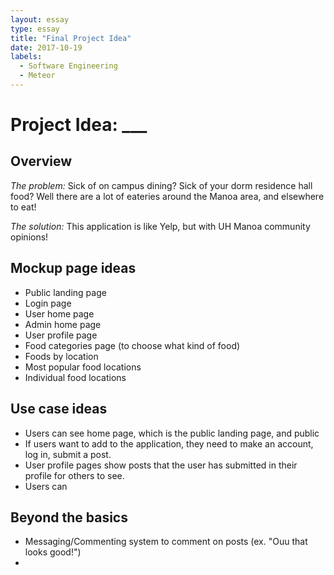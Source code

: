 ```yaml
---
layout: essay
type: essay
title: "Final Project Idea"
date: 2017-10-19
labels:
  - Software Engineering
  - Meteor
---
```


# Project Idea: ___

## Overview
*The problem:* Sick of on campus dining? Sick of your dorm residence hall food? Well there are a lot of eateries around the Manoa area, and elsewhere to eat!

*The solution:* This application is like Yelp, but with UH Manoa community opinions!

## Mockup page ideas
- Public landing page
- Login page
- User home page
- Admin home page
- User profile page
- Food categories page (to choose what kind of food)
- Foods by location
- Most popular food locations
- Individual food locations

## Use case ideas
- Users can see home page, which is the public landing page, and public
- If users want to add to the application, they need to make an account, log in, submit a post.
- User profile pages show posts that the user has submitted in their profile for others to see.
- Users can


## Beyond the basics
- Messaging/Commenting system to comment on posts (ex. "Ouu that looks good!")
- 
